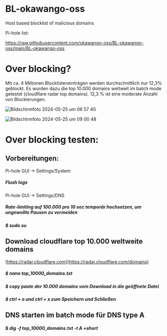 # BL-okawango-oss
Host based blocklist of malicious domains

Pi-hole list: 

https://raw.githubusercontent.com/okawango-oss/BL-okawango-oss/main/BL-okawango-oss

# Over blocking?
Mit ca. 4 Millionen Blocklisteneinträgen werden durchschnittlich nur 12,3% geblockt. Es wurden dazu die top 10.000 domains weltweit im batch mode getestet (cloudflare radar top domains). 12,3 % ist eine moderate Anzahl von Blockierungen.

![Bildschirmfoto 2024-05-25 um 06 57 40](https://github.com/okawango-oss/BL-okawango-oss/assets/125760839/7090d149-4c5c-41d9-8a61-35dfdfa96976)

![Bildschirmfoto 2024-05-25 um 09 00 48](https://github.com/okawango-oss/BL-okawango-oss/assets/125760839/d8474992-dadb-48a1-9db0-3d09f6d4d1c1)

# Over blocking testen:

## Vorbereitungen:
Pi-hole GUI -> Settings/System 
##### Flush logs

Pi-hole GUI -> Settings/DNS
##### Rate-limiting auf 100.000 pro 10 sec temporär hochsetzen, um ungewollte Pausen zu vermeiden

##### $ sudo su


## Download cloudflare top 10.000 weltweite domains
[https://radar.cloudflare.com](https://radar.cloudflare.com/domains)
##### $ nano top_10000_domains.txt
##### $ copy paste der 10.000 domains vom Download in die geöffnete Datei
##### $ ctrl + o und ctrl + x zum Speichern und Schließen

## DNS starten im batch mode für DNS type A
##### $ dig -f top_10000_domains.txt -t A +short

